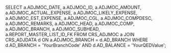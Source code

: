 SELECT 
    a.ADJMOC_DATE,
    a.ADJMOC_ID,
    a.ADJMOC_AMOUNT,
    a.ADJMOC_ACTUAL_EXPENSE,
    a.ADJMOC_LIKELY_EXPENSE,
    a.ADJMOC_EST_EXPENSE,
    a.ADJMOC_CGL,
    a.ADJMOC_COMPDESC,
    a.ADJMOC_REMARKS,
    a.ADJMOC_HEAD,
    a.ADJMOC_COMP,
    a.ADJMOC_BRANCH,
    a.ADJMOC_SUBHEAD,
    a.REPORT_MASTER_LIST_ID_FK
FROM CRS_ADJMOC a
JOIN CRS_ADJDATA d ON a.ADJMOC_BRANCH = d.AD_BRANCH 
WHERE d.AD_BRANCH = 'YourBranchCode' 
  AND d.AD_BALANCE = 'YourQEDValue';